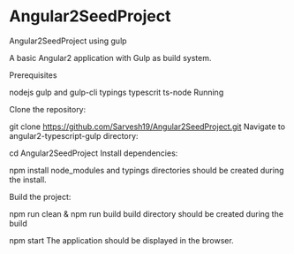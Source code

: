 # Angular2SeedProject
Angular2SeedProject using gulp

A basic Angular2 application with Gulp as build system.

Prerequisites

nodejs
gulp and gulp-cli
typings
typescrit
ts-node
Running

Clone the repository:

git clone https://github.com/Sarvesh19/Angular2SeedProject.git
Navigate to angular2-typescript-gulp directory:

cd Angular2SeedProject
Install dependencies:

npm install
node_modules and typings directories should be created during the install.

Build the project:

npm run clean & npm run build
build directory should be created during the build

npm start
The application should be displayed in the browser.
